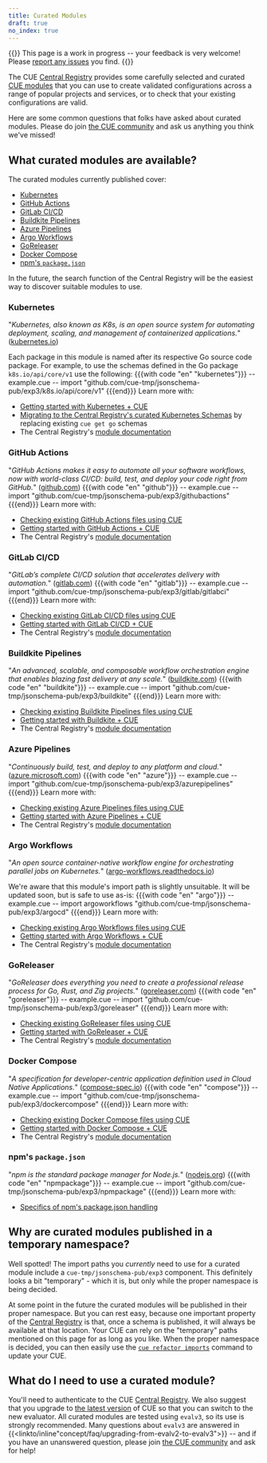 ```yaml
---
title: Curated Modules
draft: true
no_index: true
---
```


{{<warning>}}
This page is a work in progress -- your feedback is very welcome!
Please [report any issues]({{<report-issue-url>}}) you find.
{{</warning>}}

The CUE [Central Registry](https://registry.cue.works)
provides some carefully selected and curated
[CUE modules]({{<relref"docs/concept/modules">}}) that you can use to
create validated configurations across a range of popular projects and
services, or to check that your existing configurations are valid.

Here are some common questions that folks have asked about curated modules.
Please do join [the CUE community]({{<relref"community">}}) and ask us anything
you think we've missed!

## What curated modules are available?

The curated modules currently published cover:
- [Kubernetes](#kubernetes)
- [GitHub Actions](#github-actions)
- [GitLab CI/CD](#gitlab-cicd)
- [Buildkite Pipelines](#buildkite-pipelines)
- [Azure Pipelines](#azure-pipelines)
- [Argo Workflows](#argo-workflows)
- [GoReleaser](#goreleaser)
- [Docker Compose](#docker-compose)
- [npm's `package.json`](#npms-packagejson)

In the future, the search function of the Central Registry will be the easiest
way to discover suitable modules to use.

### Kubernetes
"*Kubernetes, also known as K8s, is an open source system for automating deployment, scaling, and management of containerized applications.*"
([kubernetes.io](https://kubernetes.io/))

Each package in this module is named after its respective Go source code package.
For example, to use the schemas defined in the Go package `k8s.io/api/core/v1` use the following:
{{{with code "en" "kubernetes"}}}
-- example.cue --
import "github.com/cue-tmp/jsonschema-pub/exp3/k8s.io/api/core/v1"
{{{end}}}
Learn more with:
- [Getting started with Kubernetes + CUE]({{<relref"getting-started-with-kubernetes-cue">}})
- [Migrating to the Central Registry's curated Kubernetes Schemas]({{<relref"k8s-io-moving-from-cue-get-go-to-central-registry">}})
  by replacing existing `cue get go` schemas
- The Central Registry's [module
  documentation](https://registry.cue.works/docs/github.com/cue-tmp/jsonschema-pub/exp3/k8s.io@v0.1.0)

### GitHub Actions
"*GitHub Actions makes it easy to automate all your software workflows, now with world-class CI/CD: build, test, and deploy your code right from GitHub.*"
([github.com](https://github.com/features/actions))
{{{with code "en" "github"}}}
-- example.cue --
import "github.com/cue-tmp/jsonschema-pub/exp3/githubactions"
{{{end}}}
Learn more with:
- [Checking existing GitHub Actions files using CUE]({{<relref"checking-existing-github-actions-files">}})
- [Getting started with GitHub Actions + CUE]({{<relref"getting-started-with-github-actions-cue">}})
- The Central Registry's [module documentation](https://registry.cue.works/docs/github.com/cue-tmp/jsonschema-pub/exp3/githubactions@v0.2.0)

### GitLab CI/CD
"*GitLab’s complete CI/CD solution that accelerates delivery with automation.*"
([gitlab.com](https://about.gitlab.com/solutions/continuous-integration/))
{{{with code "en" "gitlab"}}}
-- example.cue --
import "github.com/cue-tmp/jsonschema-pub/exp3/gitlab/gitlabci"
{{{end}}}
Learn more with:
- [Checking existing GitLab CI/CD files using CUE]({{<relref"checking-existing-gitlab-cicd-files">}})
- [Getting started with GitLab CI/CD + CUE]({{<relref"getting-started-with-gitlab-cicd-cue">}})
- The Central Registry's [module documentation](https://registry.cue.works/docs/github.com/cue-tmp/jsonschema-pub/exp3/gitlab@v0.2.0)

### Buildkite Pipelines
"*An advanced, scalable, and composable workflow orchestration engine that enables blazing fast delivery at any scale.*"
([buildkite.com](https://buildkite.com/))
{{{with code "en" "buildkite"}}}
-- example.cue --
import "github.com/cue-tmp/jsonschema-pub/exp3/buildkite"
{{{end}}}
Learn more with:
- [Checking existing Buildkite Pipelines files using CUE]({{<relref"checking-existing-buildkite-pipelines-files">}})
- [Getting started with Buildkite + CUE]({{<relref"getting-started-with-buildkite-cue">}})
- The Central Registry's [module documentation](https://registry.cue.works/docs/github.com/cue-tmp/jsonschema-pub/exp3/buildkite@v0.1.0)

### Azure Pipelines
"*Continuously build, test, and deploy to any platform and cloud.*"
([azure.microsoft.com](https://azure.microsoft.com/en-us/products/devops/pipelines/))
{{{with code "en" "azure"}}}
-- example.cue --
import "github.com/cue-tmp/jsonschema-pub/exp3/azurepipelines"
{{{end}}}
Learn more with:
- [Checking existing Azure Pipelines files using CUE]({{<relref"checking-existing-azure-pipelines-files">}})
- [Getting started with Azure Pipelines + CUE]({{<relref"getting-started-with-azure-pipelines-cue">}})
- The Central Registry's [module documentation](https://registry.cue.works/docs/github.com/cue-tmp/jsonschema-pub/exp3/azurepipelines@v0.1.0)

### Argo Workflows
"*An open source container-native workflow engine for orchestrating parallel jobs on Kubernetes.*"
([argo-workflows.readthedocs.io](https://argo-workflows.readthedocs.io/en/latest/))

We're aware that this module's import path is slightly unsuitable.
It will be updated soon, but is safe to use as-is:
{{{with code "en" "argo"}}}
-- example.cue --
import argoworkflows "github.com/cue-tmp/jsonschema-pub/exp3/argocd"
{{{end}}}
Learn more with:
- [Checking existing Argo Workflows files using CUE]({{<relref"checking-existing-argo-workflows-files">}})
- [Getting started with Argo Workflows + CUE]({{<relref"getting-started-with-argo-workflows-cue">}})
- The Central Registry's [module documentation](https://registry.cue.works/docs/github.com/cue-tmp/jsonschema-pub/exp3/argocd@v0.0.0)

### GoReleaser
"*GoReleaser does everything you need to create a professional release process for Go, Rust, and Zig projects.*"
([goreleaser.com](https://goreleaser.com/))
{{{with code "en" "goreleaser"}}}
-- example.cue --
import "github.com/cue-tmp/jsonschema-pub/exp3/goreleaser"
{{{end}}}
Learn more with:
- [Checking existing GoReleaser files using CUE]({{<relref"checking-existing-goreleaser-files">}})
- [Getting started with GoReleaser + CUE]({{<relref"getting-started-with-goreleaser-cue">}})
- The Central Registry's [module documentation](https://registry.cue.works/docs/github.com/cue-tmp/jsonschema-pub/exp3/goreleaser@v0.2.0)

### Docker Compose
"*A specification for developer-centric application definition used in Cloud Native Applications.*"
([compose-spec.io](https://compose-spec.io/))
{{{with code "en" "compose"}}}
-- example.cue --
import "github.com/cue-tmp/jsonschema-pub/exp3/dockercompose"
{{{end}}}
Learn more with:
- [Checking existing Docker Compose files using CUE]({{<relref"checking-existing-docker-compose-files">}})
- [Getting started with Docker Compose + CUE]({{<relref"getting-started-with-docker-compose-cue">}})
- The Central Registry's [module documentation](https://registry.cue.works/docs/github.com/cue-tmp/jsonschema-pub/exp3/dockercompose@v0.1.0)

### npm's `package.json`
"*npm is the standard package manager for Node.js.*"
([nodejs.org](https://nodejs.org/en/learn/getting-started/an-introduction-to-the-npm-package-manager))
{{{with code "en" "npmpackage"}}}
-- example.cue --
import "github.com/cue-tmp/jsonschema-pub/exp3/npmpackage"
{{{end}}}
Learn more with:
- [Specifics of npm's package.json handling](https://docs.npmjs.com/cli/v11/configuring-npm/package-json)
<!-- TODO: link to Central Registry when docs pages don't break on modules that have dependencies. -->

## Why are curated modules published in a temporary namespace?

Well spotted! The import paths you *currently* need to use for a curated module
include a `cue-tmp/jsonschema-pub/exp3` component.
This definitely looks a bit
"temporary" - which it is, but only while the proper namespace is being
decided.

At some point in the future the curated modules will be published in
their proper namespace. But you can rest easy, because one important property
of the
[Central Registry](https://registry.cue.works)
is that, once a schema is published, it will always be available at that
location. Your CUE can rely on the "temporary" paths mentioned on this page for
as long as you like. When the proper namespace is decided, you can then easily
use the
[`cue refactor imports`]({{<relref"docs/reference/command/cue-help-refactor-imports">}})
command to update your CUE.

## What do I need to use a curated module?

You'll need to authenticate to the CUE
[Central Registry](https://registry.cue.works).
We also suggest that you upgrade to
[the latest version]({{<relref"docs/introduction/installation">}})
of CUE so that you can switch to the new evaluator.
All curated modules are tested using `evalv3`, so its use is strongly recommended.
Many questions about `evalv3` are answered in
{{<linkto/inline"concept/faq/upgrading-from-evalv2-to-evalv3">}} -- and if you
have an unanswered question, please join
[the CUE community]({{<relref"community">}}) and ask for help!
